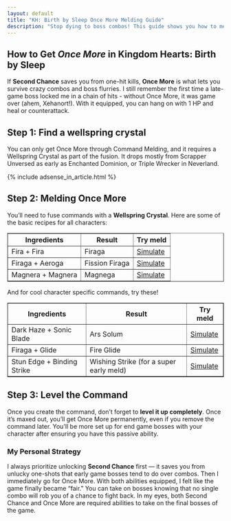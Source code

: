 ```yaml
---
layout: default
title: "KH: Birth by Sleep Once More Melding Guide"
description: "Stop dying to boss combos! This guide shows you how to meld the Once More ability, find Wellspring Crystals, and master combat in Kingdom Hearts: Birth by Sleep."
---
```


<section id="why-content">
<div class="container">
<div class="text">
<h1>How to Get <em>Once More</em> in Kingdom Hearts: Birth by Sleep</h1>
<p>
    If <strong>Second Chance</strong> saves you from one-hit kills, <strong>Once More</strong> is what lets you survive crazy combos and boss flurries.
    I still remember the first time a late-game boss locked me in a chain of hits - without Once More, it was game over (ahem, Xehanort!).
    With it equipped, you can hang on with 1 HP and heal or counterattack.
</p>
<h2>Step 1: Find a wellspring crystal</h2>
<p>You can only get Once More through Command Melding, and it requires a Wellspring Crystal as part of the fusion. It drops mostly from Scrapper Unversed as early as Enchanted Dominion, or Triple Wrecker in Neverland.</p>
<div class="ad-wrapper-article">
    {% include adsense_in_article.html %}
</div>
<h2>Step 2: Melding Once More</h2>
<p>
    You’ll need to fuse commands with a <strong>Wellspring Crystal</strong>. Here are some of the basic recipes for all characters:
</p>
<table border="1" cellpadding="6" cellspacing="0">
    <thead>
    <tr>
        <th>Ingredients</th>
        <th>Result</th>
        <th>Try meld</th>
    </tr>
    </thead>
    <tbody>
        <tr>
            <td data-label="Ingredients">Fira + Fira</td>
            <td data-label="Result">Firaga</td>
            <td data-label="Try it"><a href="/?mode=simulator&cmd1=Fira&cmd2=Fira&crystal=Wellspring">Simulate</a></td>
        </tr>
        <tr>
            <td data-label="Ingredients">Firaga + Aeroga</td>
            <td data-label="Result">Fission Firaga</td>
            <td data-label="Try it"><a href="/?mode=simulator&cmd1=Firaga&cmd2=Aeroga&crystal=Wellspring">Simulate</a></td>
        </tr>
        <tr>
            <td data-label="Ingredients">Magnera + Magnera</td>
            <td data-label="Result">Magnega</td>
            <td data-label="Try it"><a href="/?mode=simulator&cmd1=Magnera&cmd2=Magnera&crystal=Wellspring">Simulate</a></td>
        </tr>
    </tbody>
</table>
<p>And for cool character specific commands, try these!</p>
<table border="1" cellpadding="6" cellspacing="0">
    <thead>
    <tr>
        <th>Ingredients</th>
        <th>Result</th>
        <th>Try meld</th>
    </tr>
    </thead>
    <tbody>
        <tr>
            <td data-label="Ingredients">Dark Haze + Sonic Blade</td>
            <td data-label="Result">Ars Solum</td>
            <td data-label="Try it"><a href="/?mode=simulator&cmd1=Dark%20Haze&cmd2=Sonic%20Blade&crystal=Wellspring">Simulate</a></td>
        </tr>
        <tr>
            <td data-label="Ingredients">Firaga + Glide</td>
            <td data-label="Result">Fire Glide</td>
            <td data-label="Try it"><a href="/?mode=simulator&cmd1=Firaga&cmd2=Glide&crystal=Wellspring">Simulate</a></td>
        </tr>
        <tr>
            <td data-label="Ingredients">Stun Edge + Binding Strike</td>
            <td data-label="Result">Wishing Strike (for a super early meld)</td>
            <td data-label="Try it"><a href="/?mode=simulator&cmd1=Stun%20Edge&cmd2=Binding%20Strike&crystal=Wellspring">Simulate</a></td>
        </tr>
    </tbody>
</table>

<h2>Step 3: Level the Command</h2>
<p>Once you create the command, don’t forget to <strong>level it up completely</strong>. Once it’s maxed out, you’ll 
get Once More permanently, even if you remove the command later. You'll be more set up for end game bosses with your character after ensuring you have this passive ability.</p>


<h3>My Personal Strategy</h3>
<p>
    I always prioritize unlocking <strong>Second Chance</strong> first — it saves you from unlucky one-shots that early game bosses tend to do over combos. Then I immediately go for Once More.
    With both abilities equipped, I felt like the game finally became “fair.” You can take on bosses knowing that no single combo will rob you of a chance to fight back. In my eyes, both Second Chance and Once More are required abilities to take on the final bosses of the game.
</p>

</div>
</div>
</section>